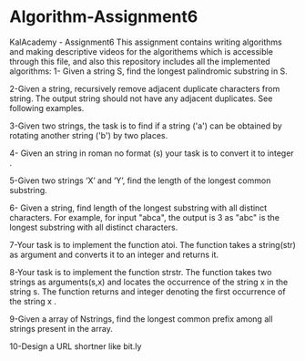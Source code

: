 # Algorithm-Assignment6
KalAcademy - Assignment6 
This assignment contains writing algorithms and making descriptive videos for the algorithems which is accessible through this file, 
and also this repository includes all the implemented algorithms:
1- Given a string S, find the longest palindromic substring in S.


2-Given a string, recursively remove adjacent duplicate characters from string. The output string should not have any adjacent duplicates. See following examples.


3-Given two strings, the task is to find if a string ('a') can be obtained by rotating another string ('b') by two places.


4- Given an string in roman no format (s)  your task is to convert it to integer .


 

5-Given two strings ‘X’ and ‘Y’, find the length of the longest common substring.
 



6- Given a string, find length of the longest substring with all distinct characters.  For example, for input "abca", the output is 3 as "abc" is the longest substring with all distinct characters.


7-Your task  is to implement the function atoi. The function takes a string(str) as argument and converts it to an integer and returns it.


8-Your task  is to implement the function strstr. The function takes two strings as arguments(s,x) and  locates the occurrence of the string x in the string s. The function returns and integer denoting  the first occurrence of the string x .


9-Given a array of Nstrings, find the longest common prefix among all strings present in the array.


10-Design a URL shortner like bit.ly
 

